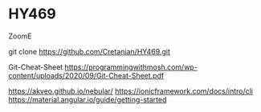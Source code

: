 # HY469
ZoomΕ

git clone https://github.com/Cretanian/HY469.git

Git-Cheat-Sheet
https://programmingwithmosh.com/wp-content/uploads/2020/09/Git-Cheat-Sheet.pdf

https://akveo.github.io/nebular/
https://ionicframework.com/docs/intro/cli
https://material.angular.io/guide/getting-started